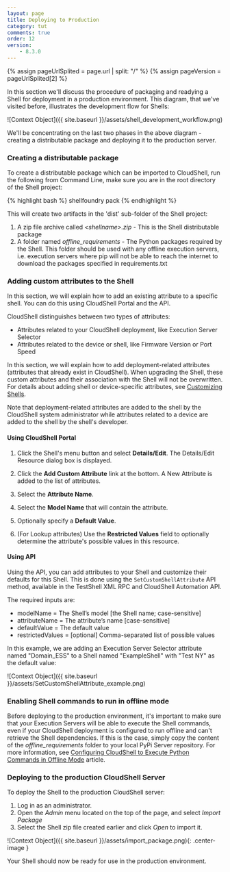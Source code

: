 ```yaml
---
layout: page
title: Deploying to Production
category: tut
comments: true
order: 12
version:
    - 8.3.0
---
```


{% assign pageUrlSplited = page.url | split: "/" %}
{% assign pageVersion = pageUrlSplited[2] %}

In this section we'll discuss the procedure of packaging and readying a Shell for deployment in a production environment.
This diagram, that we've visited before, illustrates the development flow for Shells:

![Context Object]({{ site.baseurl }}/assets/shell_development_workflow.png)

We'll be concentrating on the last two phases in the above diagram - creating a distributable package and deploying it to the production server.



### Creating a distributable package

To create a distributable package which can be imported to CloudShell, run the following from Command Line, make sure
you are in the root directory of the Shell project:

{% highlight bash %}
shellfoundry pack
{% endhighlight %}

This will create two artifacts in the 'dist' sub-folder of the Shell project:

1. A zip file archive called _\<shellname\>.zip_ - This is the Shell distributable package
2. A folder named _offline_requirements_ - The Python packages required by the Shell. This folder should be used with any offline execution servers, i.e. execution servers where pip will not be able to reach the internet to download the packages specified in requirements.txt

### Adding custom attributes to the Shell<a name="SetCustomShellAttribute"></a>

In this section, we will explain how to add an existing attribute to a specific shell. You can do this using CloudShell Portal and the API. 

CloudShell distinguishes between two types of attributes: 
* Attributes related to your CloudShell deployment, like Execution Server Selector
* Attributes related to the device or shell, like Firmware Version or Port Speed 

In this section, we will explain how to add deployment-related attributes (attributes that already exist in CloudShell). When upgrading the Shell, these custom attributes and their association with the Shell will not be overwritten. For details about adding shell or device-specific attributes, see [Customizing Shells]({{site.baseurl}}/shells/{{pageVersion}}/customizing-shells.html).

Note that deployment-related attributes are added to the shell by the CloudShell system administrator while attributes related to a device are added to the shell by the shell's developer. 

#### Using CloudShell Portal

1. Click the Shell's menu button and select **Details/Edit**. The Details/Edit Resource dialog box is displayed.

2. Click the **Add Custom Attribute** link at the bottom. A New Attribute is added to the list of attributes.

3. Select the **Attribute Name**.

4. Select the **Model Name** that will contain the attribute.

5. Optionally specify a **Default Value**.

6. (For Lookup attributes) Use the **Restricted Values** field to optionally determine the attribute's possible values in this resource.

#### Using API<a name="SetCustomShellAttributeUsingAPI"></a>

Using the API, you can add attributes to your Shell and customize their defaults for this Shell. This is done using the `SetCustomShellAttribute` API method, available in the TestShell XML RPC and CloudShell Automation API.

The required inputs are:
* modelName = The Shell’s model [the Shell name; case-sensitive]
* attributeName = The attribute’s name [case-sensitive]
* defaultValue = The default value
* restrictedValues = [optional] Comma-separated list of possible values

In this example, we are adding an Execution Server Selector attribute named "Domain_ESS" to a Shell named "ExampleShell" with "Test NY" as the default value:

![Context Object]({{ site.baseurl }}/assets/SetCustomShellAttribute_example.png)

### Enabling Shell commands to run in offline mode

Before deploying to the production environment, it's important to make sure that your Execution Servers will be able to execute
the Shell commands, even if your CloudShell deployment is configured to run offline and can't retrieve the Shell dependencies. If this is the case, simply copy the content of the _offline_requirements_ folder to your local PyPi Server repository. For more information, see [Configuring CloudShell to Execute Python Commands in Offline Mode](http://help.quali.com/Online%20Help/8.2.0.3290/Portal/Content/Admn/Cnfgr-Pyth-Env-Wrk-Offln.htm) article.

### Deploying to the production CloudShell Server

To deploy the Shell to the production CloudShell server:

1. Log in as an administrator.
2. Open the _Admin_ menu located on the top of the page, and select _Import Package_
3. Select the Shell zip file created earlier and click _Open_ to import it.

![Context Object]({{ site.baseurl }}/assets/import_package.png){: .center-image }

Your Shell should now be ready for use in the production environment.
